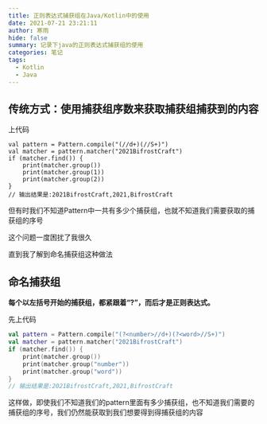 ```yaml
---
title: 正则表达式捕获组在Java/Kotlin中的使用
date: 2021-07-21 23:21:11
author: 寒雨
hide: false
summary: 记录下java的正则表达式捕获组的使用
categories: 笔记
tags:
  - Kotlin
  - Java
---
```


## 传统方式：使用捕获组序数来获取捕获组捕获到的内容

上代码

```
val pattern = Pattern.compile("(//d+)(//S+)")
val matcher = pattern.matcher("2021BifrostCraft")
if (matcher.find()) {
    print(matcher.group())
    print(matcher.group(1))
    print(matcher.group(2))
}
// 输出结果是:2021BifrostCraft,2021,BifrostCraft
```

但有时我们不知道Pattern中一共有多少个捕获组，也就不知道我们需要获取的捕获组的序号

这个问题一度困扰了我很久

直到我了解到命名捕获组这种做法

## 命名捕获组

**每个以左括号开始的捕获组，都紧跟着“?”，而后才是正则表达式。**

先上代码

```kotlin
val pattern = Pattern.compile("(?<number>//d+)(?<word>//S+)")
val matcher = pattern.matcher("2021BifrostCraft")
if (matcher.find()) {
    print(matcher.group())
    print(matcher.group("number"))
    print(matcher.group("word"))
}
// 输出结果是:2021BifrostCraft,2021,BifrostCraft
```

这样做，即使我们不知道我们的pattern里面有多少捕获组，也不知道我们需要的捕获组的序号，我们仍然能获取到我们想要得到得捕获组的内容